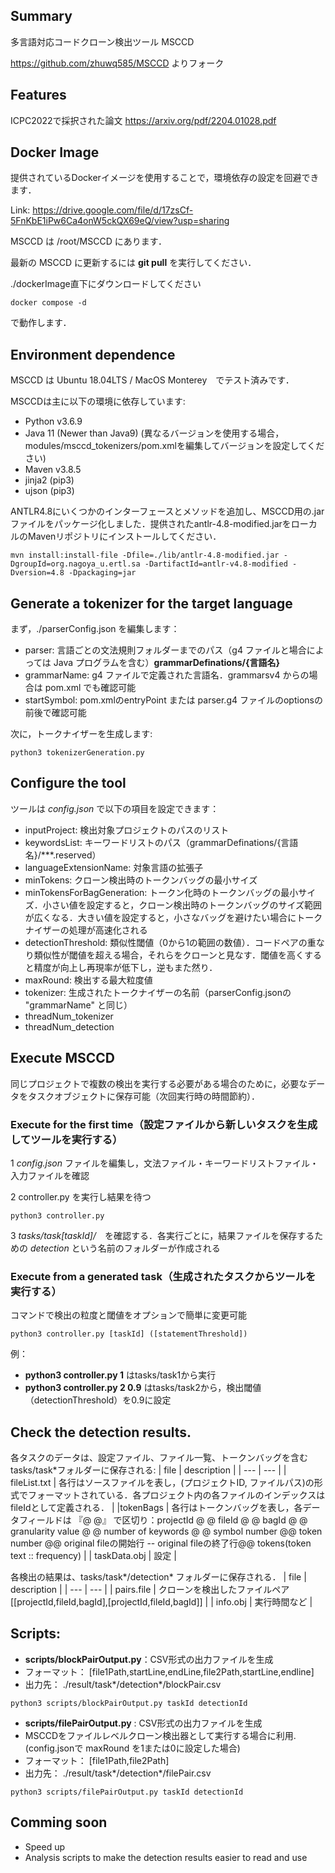 ## Summary
多言語対応コードクローン検出ツール MSCCD

https://github.com/zhuwq585/MSCCD よりフォーク


## Features

ICPC2022で採択された論文 https://arxiv.org/pdf/2204.01028.pdf 

## Docker Image

提供されているDockerイメージを使用することで，環境依存の設定を回避できます．

Link: https://drive.google.com/file/d/17zsCf-5FnKbE1iPw6Ca4onW5ckQX69eQ/view?usp=sharing 

MSCCD は /root/MSCCD にあります．

最新の MSCCD に更新するには **git pull** を実行してください．

./dockerImage直下にダウンロードしてください

```
docker compose -d
```
で動作します．


## Environment dependence

MSCCD は Ubuntu 18.04LTS / MacOS Monterey　でテスト済みです．

MSCCDは主に以下の環境に依存しています:
+ Python v3.6.9
+ Java 11 (Newer than Java9) (異なるバージョンを使用する場合，modules/msccd_tokenizers/pom.xmlを編集してバージョンを設定してください)
+ Maven v3.8.5
+ jinja2 (pip3)
+ ujson (pip3)

ANTLR4.8にいくつかのインターフェースとメソッドを追加し、MSCCD用の.jarファイルをパッケージ化しました．提供されたantlr-4.8-modified.jarをローカルのMavenリポジトリにインストールしてください．

    mvn install:install-file -Dfile=./lib/antlr-4.8-modified.jar -DgroupId=org.nagoya_u.ertl.sa -DartifactId=antlr-v4.8-modified -Dversion=4.8 -Dpackaging=jar 

## Generate a tokenizer for the target language

まず，./parserConfig.json を編集します：
+ parser: 言語ごとの文法規則フォルダーまでのパス（g4 ファイルと場合によっては Java プログラムを含む）**grammarDefinations/{言語名}**
+ grammarName: g4 ファイルで定義された言語名．grammarsv4 からの場合は pom.xml でも確認可能
+ startSymbol: pom.xmlのentryPoint または parser.g4 ファイルのoptionsの前後で確認可能

次に，トークナイザーを生成します:

    python3 tokenizerGeneration.py 


## Configure the tool

ツールは *config.json* で以下の項目を設定できます：

+ inputProject: 検出対象プロジェクトのパスのリスト
+ keywordsList: キーワードリストのパス（grammarDefinations/{言語名}/***.reserved）
+ languageExtensionName: 対象言語の拡張子
+ minTokens: クローン検出時のトークンバッグの最小サイズ
+ minTokensForBagGeneration: トークン化時のトークンバッグの最小サイズ．小さい値を設定すると，クローン検出時のトークンバッグのサイズ範囲が広くなる．大きい値を設定すると，小さなバッグを避けたい場合にトークナイザーの処理が高速化される
+ detectionThreshold: 類似性閾値（0から1の範囲の数値）．コードペアの重なり類似性が閾値を超える場合，それらをクローンと見なす．閾値を高くすると精度が向上し再現率が低下し，逆もまた然り．
+ maxRound: 検出する最大粒度値
+ tokenizer: 生成されたトークナイザーの名前（parserConfig.jsonの "grammarName" と同じ）
+ threadNum_tokenizer
+ threadNum_detection


## Execute MSCCD

同じプロジェクトで複数の検出を実行する必要がある場合のために，必要なデータをタスクオブジェクトに保存可能（次回実行時の時間節約）．

### Execute for the first time（設定ファイルから新しいタスクを生成してツールを実行する）

1 *config.json* ファイルを編集し，文法ファイル・キーワードリストファイル・入力ファイルを確認

2 controller.py を実行し結果を待つ

    python3 controller.py


3 *tasks/task[taskId]/*　を確認する．各実行ごとに，結果ファイルを保存するための *detection* という名前のフォルダーが作成される

### Execute from a generated task（生成されたタスクからツールを実行する）
コマンドで検出の粒度と閾値をオプションで簡単に変更可能

    python3 controller.py [taskId] ([statementThreshold])
 

例：
+ **python3 controller.py 1** はtasks/task1から実行 
+ **python3 controller.py 2 0.9** はtasks/task2から，検出閾値（detectionThreshold）を0.9に設定


## Check the detection results.

 各タスクのデータは、設定ファイル、ファイル一覧、トークンバッグを含むtasks/task*フォルダーに保存される:
 | file | description |
 | --- | --- |
 | fileList.txt | 各行はソースファイルを表し，(プロジェクトID, ファイルパス)の形式でフォーマットされている．各プロジェクト内の各ファイルのインデックスはfileIdとして定義される． |
 |tokenBags | 各行はトークンバッグを表し，各データフィールドは 『@ @』 で区切り：projectId @ @ fileId @ @ bagId @ @ granularity value @ @ number of keywords @ @ symbol number @@ token number @@ original fileの開始行 -- original fileの終了行@@ tokens(token text :: frequency)  |
 | taskData.obj | 設定 |

  各検出の結果は、tasks/task*/detection* フォルダーに保存される．
 | file | description |
 | --- | --- |
 | pairs.file | クローンを検出したファイルペア [[projectId,fileId,bagId],[projectId,fileId,bagId]] |
 | info.obj | 実行時間など |


## Scripts:

+ **scripts/blockPairOutput.py**：CSV形式の出力ファイルを生成
+ フォーマット： [file1Path,startLine,endLine,file2Path,startLine,endline]
+ 出力先： ./result/task*/detection*/blockPair.csv
```
python3 scripts/blockPairOutput.py taskId detectionId   
```
+ **scripts/filePairOutput.py** : CSV形式の出力ファイルを生成
+ MSCCDをファイルレベルクローン検出器として実行する場合に利用. (config.jsonで maxRound を1または0に設定した場合)
+ フォーマット： [file1Path,file2Path]
+ 出力先： ./result/task*/detection*/filePair.csv
```
python3 scripts/filePairOutput.py taskId detectionId
```

## Comming soon

+ Speed up 
+ Analysis scripts to make the detection results easier to read and use
